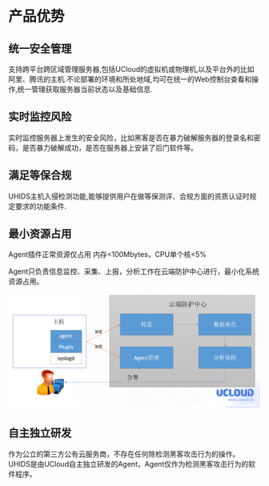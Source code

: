 

# 产品优势

## 统一安全管理

支持跨平台跨区域管理服务器,包括UCloud的虚拟机或物理机,以及平台外的比如阿里、腾讯的主机.不论部署的环境和所处地域,均可在统一的Web控制台查看和操作,统一管理获取服务器当前状态以及基础信息.

## 实时监控风险

实时监控服务器上发生的安全风险，比如黑客是否在暴力破解服务器的登录名和密码，是否暴力破解成功，是否在服务器上安装了后门软件等。

## 满足等保合规
UHIDS主机入侵检测功能,能够提供用户在做等保测评、合规方面的资质认证时规定要求的功能条件.

## 最小资源占用

Agent插件正常资源仅占用 内存\<100Mbytes，CPU单个核\<5%

Agent只负责信息监控、采集、上报，分析工作在云端防护中心进行，最小化系统资源占用。

![](/images/common/图片1.png)

## 自主独立研发

作为公立的第三方公有云服务商，不存在任何除检测黑客攻击行为的操作。UHIDS是由UCloud自主独立研发的Agent，Agent仅作为检测黑客攻击行为的软件程序。
